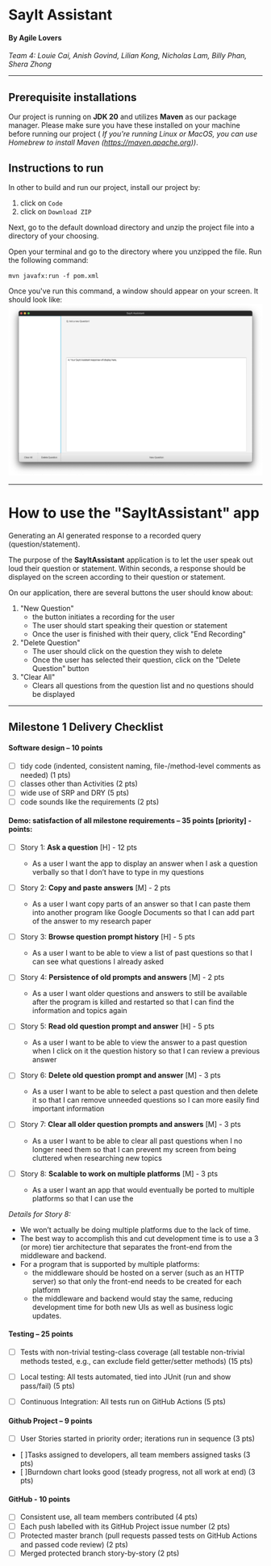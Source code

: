 # SayIt Assistant
#### By Agile Lovers

*Team 4: Louie Cai, Anish Govind, Lilian Kong, Nicholas Lam, Billy Phan, Shera Zhong*

---

## Prerequisite installations
Our project is running on **JDK 20** and utilizes **Maven** as our package manager. Please make sure you have these installed on your machine before running our project ( *If you're running Linux or MacOS, you can use Homebrew to install Maven (https://maven.apache.org))*.

## Instructions to run

In other to build and run our project, install our project by:
1. click on `Code`
2. click on `Download ZIP`

Next, go to the default download directory and unzip the project file into a directory of your choosing. 

Open your terminal and go to the directory where you unzipped the file. Run the following command:
```
mvn javafx:run -f pom.xml
```

Once you've run this command, a window should appear on your screen. It should look like:
![app](./assets/sayitassistant.png)

---

# How to use the "SayItAssistant" app
Generating an AI generated response to a recorded query (question/statement). 

The purpose of the **SayItAssistant** application is to let the user speak out loud their question or statement. Within seconds, a response should be displayed on the screen according to their question or statement. 

On our application, there are several buttons the user should know about:
1. "New Question"
   * the button initiates a recording for the user 
   * The user should start speaking their question or statement 
   * Once the user is finished with their query, click "End Recording"
2. "Delete Question"
   * The user should click on the question they wish to delete
   * Once the user has selected their question, click on the "Delete Question" button
3. "Clear All"
   * Clears all questions from the question list and no questions should be displayed

---

## Milestone 1 Delivery Checklist

#### Software design – 10 points
- [ ] tidy code (indented, consistent naming, file-/method-level comments as needed) (1 pts)
- [ ] classes other than Activities (2 pts)
- [ ] wide use of SRP and DRY (5 pts)
- [ ] code sounds like the requirements (2 pts)

#### Demo: satisfaction of all milestone requirements – 35 points [priority] - points:

- [ ] Story 1: **Ask a question** [H] - 12 pts 
  - As a user I want the app to display an answer when I ask a question verbally so that I don’t have to type in my questions

- [ ] Story 2: **Copy and paste answers** [M] - 2 pts 
  - As a user I want copy parts of an answer so that I can paste them into another program like Google Documents so that I can add part of the answer to my research paper

- [ ] Story 3: **Browse question prompt history** [H] - 5 pts 
  - As a user I want to be able to view a list of past questions so that I can see what questions I already asked

- [ ] Story 4: **Persistence of old prompts and answers** [M] - 2 pts 
  - As a user I want older questions and answers to still be available after the program is killed and restarted so that I can find the information and topics again

- [ ] Story 5: **Read old question prompt and answer** [H] - 5 pts 
  - As a user I want to be able to view the answer to a past question when I click on it the question history so that I can review a previous answer

- [ ] Story 6: **Delete old question prompt and answer** [M] - 3 pts 
  - As a user I want to be able to select a past question and then delete it so that I can remove unneeded questions so I can more easily find important information

- [ ] Story 7: **Clear all older question prompts and answers** [M] - 3 pts 
  - As a user I want to be able to clear all past questions when I no longer need them so that I can prevent my screen from being cluttered when researching new topics

- [ ] Story 8: **Scalable to work on multiple platforms** [M] - 3 pts 
  - As a user I want an app that would eventually be ported to multiple platforms so that I can use the

*Details for Story 8:*
- We won’t actually be doing multiple platforms due to the lack of time.
- The best way to accomplish this and cut development time is to use a 3 (or more) tier architecture that separates the front-end from the middleware and backend. 
- For a program that is supported by multiple platforms:
  - the middleware should be hosted on a server (such as an HTTP server) so that only the front-end needs to be created for each platform
  - the middleware and backend would stay the same, reducing development time for both new UIs as well as business logic updates.

#### Testing – 25 points
- [ ] Tests with non-trivial testing-class coverage (all testable non-trivial methods tested, e.g., can exclude field getter/setter methods) (15 pts)
- [ ] Local testing: All tests automated, tied into JUnit (run and show pass/fail) (5 pts)
- [ ] Continuous Integration: All tests run on GitHub Actions (5 pts)


#### Github Project – 9 points
- [ ] User Stories started in priority order; iterations run in sequence (3 pts)
- [ ]Tasks assigned to developers, all team members assigned tasks (3 pts)
- [ ]Burndown chart looks good (steady progress, not all work at end) (3 pts)

#### GitHub - 10 points
- [ ] Consistent use, all team members contributed (4 pts)
- [ ] Each push labelled with its GitHub Project issue number (2 pts) 
- [ ] Protected master branch (pull requests passed tests on GitHub Actions and passed code review) (2 pts)
- [ ] Merged protected branch story-by-story (2 pts)